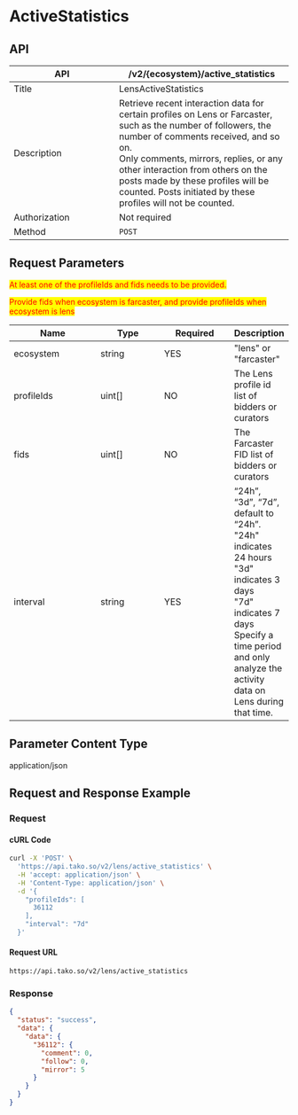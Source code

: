 # ActiveStatistics

## API

<table><thead><tr><th width="174">API</th><th>/v2/{ecosystem}/active_statistics</th></tr></thead><tbody><tr><td>Title</td><td>LensActiveStatistics</td></tr><tr><td>Description</td><td>Retrieve recent interaction data for certain profiles on Lens or Farcaster, such as the number of followers, the number of comments received, and so on. <br>Only comments, mirrors, replies, or any other interaction from others on the posts made by these profiles will be counted. Posts initiated by these profiles will not be counted.</td></tr><tr><td>Authorization</td><td>Not required</td></tr><tr><td>Method</td><td><code>POST</code></td></tr></tbody></table>

## Request Parameters

<mark style="color:red;">At least one of the profileIds and fids needs to be provided.</mark>

<mark style="color:red;">Provide fids when ecosystem is farcaster, and provide profileIds when ecosystem is lens</mark>

<table><thead><tr><th width="146">Name</th><th width="104">Type</th><th width="114">Required</th><th>Description</th></tr></thead><tbody><tr><td>ecosystem</td><td>string</td><td>YES</td><td>"lens" or "farcaster"</td></tr><tr><td>profileIds</td><td>uint[]</td><td>NO</td><td>The Lens profile id list of bidders or curators</td></tr><tr><td>fids</td><td>uint[]</td><td>NO</td><td>The Farcaster FID list of bidders or curators</td></tr><tr><td>interval</td><td>string</td><td>YES</td><td>“24h”, “3d”, “7d”, default to “24h”. <br>"24h" indicates 24 hours<br>"3d" indicates 3 days<br>"7d" indicates 7 days<br>Specify a time period and only analyze the activity data on Lens during that time.</td></tr></tbody></table>

## Parameter Content Type

application/json

## Request and Response Example

### Request

#### cURL Code

```bash
curl -X 'POST' \
  'https://api.tako.so/v2/lens/active_statistics' \
  -H 'accept: application/json' \
  -H 'Content-Type: application/json' \
  -d '{
    "profileIds": [
      36112
    ],
    "interval": "7d"
  }'
```

#### Request URL

`https://api.tako.so/v2/lens/active_statistics`

### Response

```json
{
  "status": "success",
  "data": {
    "data": {
      "36112": {
        "comment": 0,
        "follow": 0,
        "mirror": 5
      }
    }
  }
}
```
